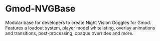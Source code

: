 # Gmod-NVGBase
Modular base for developers to create Night Vision Goggles for Gmod. Features a loadout system, player model whitelisting, overlay animations and transitions, post-processing, opaque overrides and more.
